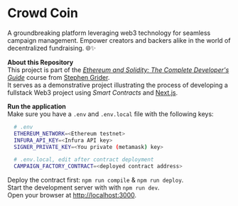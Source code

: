 # Crowd Coin

A groundbreaking platform leveraging web3 technology for seamless campaign management. Empower creators and backers alike in the world of decentralized fundraising. 🌐✨

**About this Repository**<br />
This project is part of the _[Ethereum and Solidity: The Complete Developer's Guide](https://www.udemy.com/course/ethereum-and-solidity-the-complete-developers-guide/)_ course from [Stephen Grider](https://www.udemy.com/user/sgslo/).<br />
It serves as a demonstrative project illustrating the process of developing a fullstack Web3 project using _Smart Contracts_ and [Next.js](https://nextjs.org/).

**Run the application**<br />
Make sure you have a `.env` and `.env.local` file with the following keys:<br />

```bash
  # .env
  ETHEREUM_NETWORK=<Ethereum testnet>
  INFURA_API_KEY=<Infura API key>
  SIGNER_PRIVATE_KEY=<You private (metamask) key>

  # .env.local, edit after contract deployment
  CAMPAIGN_FACTORY_CONTRACT=<deployed contract address>
```

Deploy the contract first: `npm run compile` & `npm run deploy`.<br />
Start the development server with with `npm run dev`.<br />
Open your browser at [http://localhost:3000](http://localhost:3000).<br />
